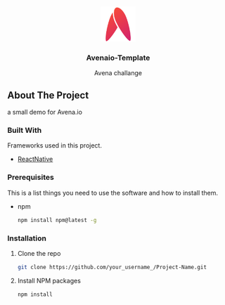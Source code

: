 
<!-- PROJECT LOGO -->
<br />
<p align="center">
  <a>
    <img src="logo_avena.png" alt="Logo" width="80" height="80">
  </a>

  <h3 align="center">Avenaio-Template</h3>

  <p align="center">
      Avena challange
  </p>
</p>



<!-- ABOUT THE PROJECT -->
## About The Project
a small demo for Avena.io

### Built With

Frameworks used in this project.

* [ReactNative](https://reactnative.dev/)


### Prerequisites

This is a list things you need to use the software and how to install them.
* npm
  ```sh
  npm install npm@latest -g
  ```

### Installation

1. Clone the repo
   ```sh
   git clone https://github.com/your_username_/Project-Name.git
   ```
2. Install NPM packages
   ```sh
   npm install
   ```

